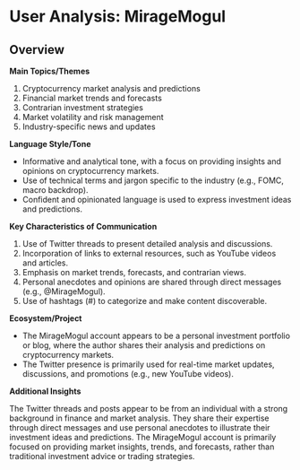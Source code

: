 # User Analysis: MirageMogul

## Overview

**Main Topics/Themes**

1. Cryptocurrency market analysis and predictions
2. Financial market trends and forecasts
3. Contrarian investment strategies
4. Market volatility and risk management
5. Industry-specific news and updates

**Language Style/Tone**

* Informative and analytical tone, with a focus on providing insights and opinions on cryptocurrency markets.
* Use of technical terms and jargon specific to the industry (e.g., FOMC, macro backdrop).
* Confident and opinionated language is used to express investment ideas and predictions.

**Key Characteristics of Communication**

1. Use of Twitter threads to present detailed analysis and discussions.
2. Incorporation of links to external resources, such as YouTube videos and articles.
3. Emphasis on market trends, forecasts, and contrarian views.
4. Personal anecdotes and opinions are shared through direct messages (e.g., @MirageMogul).
5. Use of hashtags (#) to categorize and make content discoverable.

**Ecosystem/Project**

* The MirageMogul account appears to be a personal investment portfolio or blog, where the author shares their analysis and predictions on cryptocurrency markets.
* The Twitter presence is primarily used for real-time market updates, discussions, and promotions (e.g., new YouTube videos).

**Additional Insights**

The Twitter threads and posts appear to be from an individual with a strong background in finance and market analysis. They share their expertise through direct messages and use personal anecdotes to illustrate their investment ideas and predictions. The MirageMogul account is primarily focused on providing market insights, trends, and forecasts, rather than traditional investment advice or trading strategies.